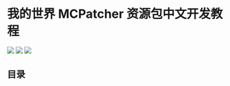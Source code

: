 # 我的世界 MCPatcher 资源包中文开发教程
![](https://img.shields.io/badge/author-11-blue.svg)
![](https://img.shields.io/badge/version-0.0.1-green.svg)
![](https://img.shields.io/github/license/YilTeaLing/MCPatcherTutorial.svg)

## 目录
